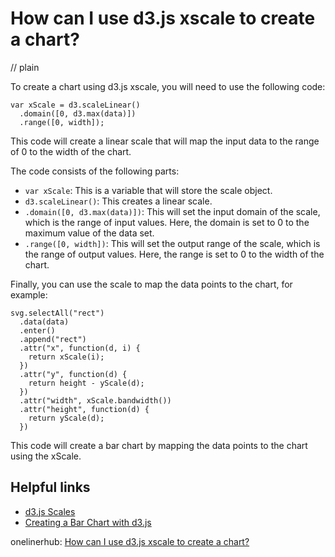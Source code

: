 # How can I use d3.js xscale to create a chart?
// plain

To create a chart using d3.js xscale, you will need to use the following code:
```
var xScale = d3.scaleLinear()
  .domain([0, d3.max(data)])
  .range([0, width]);
```
This code will create a linear scale that will map the input data to the range of 0 to the width of the chart.

The code consists of the following parts:
- `var xScale`: This is a variable that will store the scale object.
- `d3.scaleLinear()`: This creates a linear scale.
- `.domain([0, d3.max(data)])`: This will set the input domain of the scale, which is the range of input values. Here, the domain is set to 0 to the maximum value of the data set.
- `.range([0, width])`: This will set the output range of the scale, which is the range of output values. Here, the range is set to 0 to the width of the chart.

Finally, you can use the scale to map the data points to the chart, for example:
```
svg.selectAll("rect")
  .data(data)
  .enter()
  .append("rect")
  .attr("x", function(d, i) {
    return xScale(i);
  })
  .attr("y", function(d) {
    return height - yScale(d);
  })
  .attr("width", xScale.bandwidth())
  .attr("height", function(d) {
    return yScale(d);
  })
```
This code will create a bar chart by mapping the data points to the chart using the xScale.

## Helpful links
- [d3.js Scales](https://github.com/d3/d3-scale)
- [Creating a Bar Chart with d3.js](https://www.d3-graph-gallery.com/barplot.html)

onelinerhub: [How can I use d3.js xscale to create a chart?](https://onelinerhub.com/javascript-d3/how-can-i-use-d--js-xscale-to-create-a-chart)